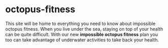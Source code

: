 # octopus-fitness
This site will be home to everything you need to know about impossible octopus fitness. When you live under the sea, staying on top of your health can be quite difficult. With our new <strong>impossible octopus fitness</strong> plan you too can take advantage of underwater activities to take back your health.
